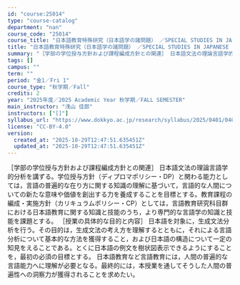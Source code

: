 ```yaml
---
id: "course:25014"
type: "course-catalog"
department: "nan"
course_code: "25014"
course_title: "日本語教育特殊研究（日本語学の諸問題） ／SPECIAL STUDIES IN JAPANESE LANGUAGE TEACHING: SPECIAL TOPICS ON JAPANESE LINGUISTICS"
title: "日本語教育特殊研究（日本語学の諸問題） ／SPECIAL STUDIES IN JAPANESE LANGUAGE TEACHING: SPECIAL TOPICS ON JAPANESE LINGUISTICS"
summary: "［学部の学位授与方針および課程編成方針との関連］ 日本語文法の理論言語学的分析を講ずる。学位授与方針（ディプロマポリシー・DP）と関わる能力としては，言語の普遍的な在り方に関する知識の理解に基づいて，言語的な人間についての新たな意味や価値を…"
tags: []
campus: ""
term: ""
period: "金1／Fri 1"
course_type: "秋学期／Fall"
credits: 2
year: "2025年度／2025 Academic Year 秋学期／FALL SEMESTER"
main_instructor: "浅山 佳郎"
instructors: ["[]"]
syllabus_url: "https://www.dokkyo.ac.jp/research/syllabus/2025/0401/0401_25014_ja_JP.html"
license: "CC-BY-4.0"
version:
  created_at: "2025-10-29T12:47:51.635451Z"
  updated_at: "2025-10-29T12:47:51.635451Z"
---
```

［学部の学位授与方針および課程編成方針との関連］ 日本語文法の理論言語学的分析を講ずる。学位授与方針（ディプロマポリシー・DP）と関わる能力としては，言語の普遍的な在り方に関する知識の理解に基づいて，言語的な人間についての新たな意味や価値を創出する力を養成することを目標とする。教育課程の編成・実施方針（カリキュラムポリシー・CP）としては，言語教育研究科目群における日本語教育に関する知識と技能のうち，より専門的な言語学の知識と技能を課題とする。 ［授業の具体的な目的と内容］ 日本語を対象に，生成文法分析を行う。その目的は，生成文法の考え方を理解するとともに，それによる言語分析について基本的な方法を獲得すること，および日本語の構造について一定の知見をえることである。とくに日本語の例文を樹状図表示できるようにすることを，最初の必須の目標とする。 日本語教育など言語教育には，人間の普遍的な言語能力へに理解が必要となる。最終的には，本授業を通してそうした人間の普遍性への洞察力が獲得されることを求めたい。
